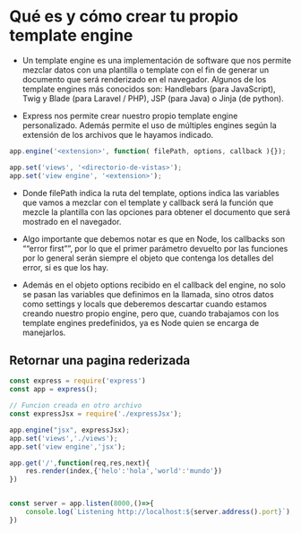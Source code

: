 # Qué es y cómo crear tu propio template engine

- Un template engine es una implementación de software que nos permite mezclar datos con una plantilla o template con el fin de generar un documento que será renderizado en el navegador. Algunos de los template engines más conocidos son: Handlebars (para JavaScript), Twig y Blade (para Laravel / PHP), JSP (para Java) o Jinja (de python).

- Express nos permite crear nuestro propio template engine personalizado. Además permite el uso de múltiples engines según la extensión de los archivos que le hayamos indicado.

```javascript
app.engine('<extension>', function( filePath, options, callback ){});

app.set('views', '<directorio-de-vistas>');
app.set('view engine', '<extension>');
```

- Donde filePath indica la ruta del template, options indica las variables que vamos a mezclar con el template y callback será la función que mezcle la plantilla con las opciones para obtener el documento que será mostrado en el navegador.

- Algo importante que debemos notar es que en Node, los callbacks son ““error first””, por lo que el primer parámetro devuelto por las funciones por lo general serán siempre el objeto que contenga los detalles del error, si es que los hay.

- Además en el objeto options recibido en el callback del engine, no solo se pasan las variables que definimos en la llamada, sino otros datos como settings y locals que deberemos descartar cuando estamos creando nuestro propio engine, pero que, cuando trabajamos con los template engines predefinidos, ya es Node quien se encarga de manejarlos.


## Retornar una pagina rederizada

```javascript
const express = require('express')
const app = express();

// Funcion creada en otro archivo
const expressJsx = require('./expressJsx');

app.engine("jsx", expressJsx);
app.set('views','./views');
app.set('view engine','jsx');

app.get('/',function(req,res,next){
    res.render(index,{'helo':'hola','world':'mundo'})
})


const server = app.listen(8000,()=>{
    console.log(`Listening http://localhost:${server.address().port}`);
})

```